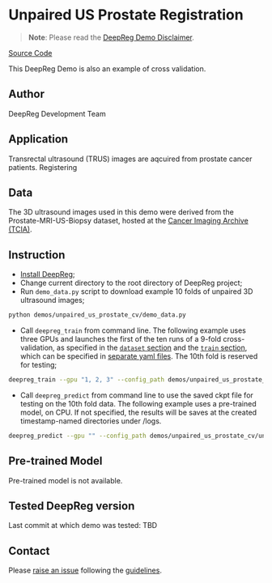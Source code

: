 # Unpaired US Prostate Registration

> **Note**: Please read the
> [DeepReg Demo Disclaimer](introduction.html#demo-disclaimer).

[Source Code](https://github.com/DeepRegNet/DeepReg/tree/master/demos/unpaired_us_prostate_cv)

This DeepReg Demo is also an example of cross validation.

## Author

DeepReg Development Team

## Application

Transrectal ultrasound (TRUS) images are aqcuired from prostate cancer patients.
Registering

## Data

The 3D ultrasound images used in this demo were derived from the Prostate-MRI-US-Biopsy
dataset, hosted at the
[Cancer Imaging Archive (TCIA)](https://www.cancerimagingarchive.net/).

## Instruction

<!---
"""bash config_generator cross --data_folders dataset/fold0 dataset/fold1 dataset/fold2
dataset/fold3 dataset/fold4 dataset/fold5 dataset/fold6 dataset/fold7 dataset/fold8
dataset/fold9 --prefix unpaired_us_prostate_cv_run
-->

- [Install DeepReg](https://deepreg.readthedocs.io/en/latest/getting_started/install.html);
- Change current directory to the root directory of DeepReg project;
- Run `demo_data.py` script to download example 10 folds of unpaired 3D ultrasound
  images;

```bash
python demos/unpaired_us_prostate_cv/demo_data.py
```

- Call `deepreg_train` from command line. The following example uses three GPUs and
  launches the first of the ten runs of a 9-fold cross-validation, as specified in the
  [`dataset` section](./unpaired_us_prostate_cv_run1.yaml) and the
  [`train` section](./unpaired_us_prostate_cv_train.yaml), which can be specified in
  [separate yaml files](https://deepreg.readthedocs.io/en/latest/tutorial/cross_val.html).
  The 10th fold is reserved for testing;

```bash
deepreg_train --gpu "1, 2, 3" --config_path demos/unpaired_us_prostate_cv/unpaired_us_prostate_cv_run1.yaml demos/unpaired_us_prostate_cv/unpaired_us_prostate_cv_train.yaml --log_dir unpaired_us_prostate_cv
```

- Call `deepreg_predict` from command line to use the saved ckpt file for testing on the
  10th fold data. The following example uses a pre-trained model, on CPU. If not
  specified, the results will be saves at the created timestamp-named directories under
  /logs.

```bash
deepreg_predict --gpu "" --config_path demos/unpaired_us_prostate_cv/unpaired_us_prostate_cv_run1.yaml demos/unpaired_us_prostate_cv/unpaired_us_prostate_cv_train.yaml --ckpt_path logs/unpaired_us_prostate_cv/save/weights-epoch200.ckpt --mode test
```

## Pre-trained Model

Pre-trained model is not available.

## Tested DeepReg version

Last commit at which demo was tested: TBD

## Contact

Please [raise an issue](https://github.com/DeepRegNet/DeepReg/issues/new) following the
[guidelines](../contributing/issue.html).
